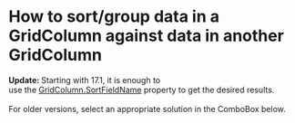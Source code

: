 # How to sort/group data in a GridColumn against data in another GridColumn


<p><strong>Update: </strong>Starting with 17.1, it is enough to use the <a href="https://documentation.devexpress.com/#WPF/DevExpressXpfGridColumnBase_SortFieldNametopic">GridColumn.SortFieldName</a> property to get the desired results.<br><br>For older versions, select an appropriate solution in the ComboBox below.</p>

<br/>


